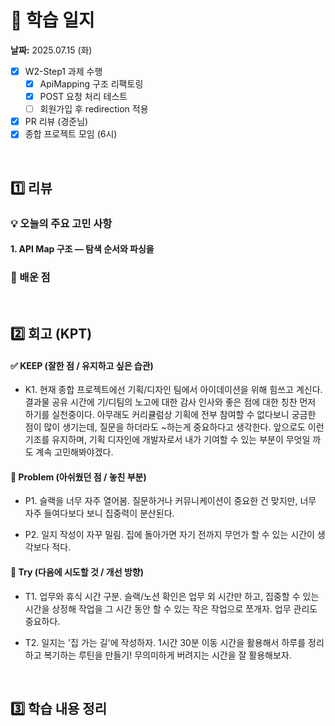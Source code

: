 # 📝 학습 일지
**날짜:** 2025.07.15 (화)

- [X] W2-Step1 과제 수행  
  - [X] ApiMapping 구조 리팩토링  
  - [X] POST 요청 처리 테스트  
  - [ ] 회원가입 후 redirection 적용  
- [X] PR 리뷰 (경준님)  
- [X] 종합 프로젝트 모임 (6시)  

<br/>

##  1️⃣ 리뷰

### 💡 오늘의 주요 고민 사항

#### 1. API Map 구조 — 탐색 순서와 파싱을 


### 📌 배운 점

<br/>

##  2️⃣ 회고 (KPT)

#### ✅ KEEP (잘한 점 / 유지하고 싶은 습관)

  - K1. 현재 종합 프로젝트에선 기획/디자인 팀에서 아이데이션을 위해 힘쓰고 계신다. 결과물 공유 시간에 기/디팀의 노고에 대한 감사 인사와 좋은 점에 대한 칭찬 먼저 하기를 실천중이다. 아무래도 커리큘럼상 기획에 전부 참여할 수 없다보니 궁금한 점이 많이 생기는데, 질문을 하더라도 ~하는게 중요하다고 생각한다. 앞으로도 이런 기조를 유지하며, 기획 디자인에 개발자로서 내가 기여할 수 있는 부분이 무엇일 까도 계속 고민해봐야겠다.

#### 🧩 Problem (아쉬웠던 점 / 놓친 부분)

  - P1. 슬랙을 너무 자주 열어봄. 질문하거나 커뮤니케이션이 중요한 건 맞지만, 너무 자주 들여다보다 보니 집중력이 분산된다.

  - P2. 일지 작성이 자꾸 밀림. 집에 돌아가면 자기 전까지 무언가 할 수 있는 시간이 생각보다 적다.

#### 🚀 Try (다음에 시도할 것 / 개선 방향)

  - T1. 업무와 휴식 시간 구분. 슬랙/노션 확인은 업무 외 시간만 하고, 집중할 수 있는 시간을 상정해 작업을 그 시간 동안 할 수 있는 작은 작업으로 쪼개자. 업무 관리도 중요하다.

  - T2. 일지는 '집 가는 길'에 작성하자. 1시간 30분 이동 시간을 활용해서 하루를 정리하고 복기하는 루틴을 만들기! 무의미하게 버려지는 시간을 잘 활용해보자. 

<br/>

##  3️⃣ 학습 내용 정리

<br/>
